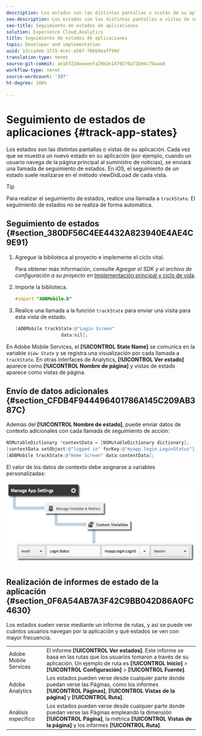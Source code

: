 ```yaml
---
description: Los estados son las distintas pantallas o vistas de su aplicación. Cada vez que se muestra un nuevo estado en su aplicación (por ejemplo, cuando un usuario navega de la página principal al suministro de noticias), se enviará una llamada de seguimiento de estados. En iOS, el seguimiento de un estado suele realizarse en el método viewDidLoad de cada vista.
seo-description: Los estados son las distintas pantallas o vistas de su aplicación. Cada vez que se muestra un nuevo estado en su aplicación (por ejemplo, cuando un usuario navega de la página principal al suministro de noticias), se enviará una llamada de seguimiento de estados. En iOS, el seguimiento de un estado suele realizarse en el método viewDidLoad de cada vista.
seo-title: Seguimiento de estados de aplicaciones
solution: Experience Cloud,Analytics
title: Seguimiento de estados de aplicaciones
topic: Developer and implementation
uuid: 12cca4eb-1f15-4cec-a58f-76b69eaff99d
translation-type: tm+mt
source-git-commit: ae16f224eeaeefa29b2e1479270a72694c79aaa0
workflow-type: tm+mt
source-wordcount: '397'
ht-degree: 100%

---
```



# Seguimiento de estados de aplicaciones {#track-app-states}

Los estados son las distintas pantallas o vistas de su aplicación. Cada vez que se muestra un nuevo estado en su aplicación (por ejemplo, cuando un usuario navega de la página principal al suministro de noticias), se enviará una llamada de seguimiento de estados. En iOS, el seguimiento de un estado suele realizarse en el método viewDidLoad de cada vista.

>[!TIP]
>
>Para realizar el seguimiento de estados, realice una llamada a `trackState`. El seguimiento de estados no se realiza de forma automática.

## Seguimiento de estados {#section_380DF56C4EE4432A823940E4AE4C9E91}

1. Agregue la biblioteca al proyecto e implemente el ciclo vital.

   Para obtener más información, consulte *Agregar el SDK y el archivo de configuración a su proyecto* en [Implementación principal y ciclo de vida](/help/ios/getting-started/dev-qs.md).
1. Importe la biblioteca.

   ```objective-c
   #import "ADBMobile.h"
   ```

1. Realice una llamada a la función `trackState` para enviar una visita para esta vista de estado.

   ```objective-c
   [ADBMobile trackState:@"Login Screen"  
                    data:nil];
   ```

En Adobe Mobile Services, el **[!UICONTROL State Name]** se comunica en la variable *`View State`* y se registra una visualización por cada llamada a `trackState`. En otras interfaces de Analytics, **[!UICONTROL Ver estado]** aparece como **[!UICONTROL Nombre de página]** y vistas de estado aparece como vistas de página.

## Envío de datos adicionales {#section_CFDB4F944496401786A145C209AB387C}

Además del **[!UICONTROL Nombre de estado]**, puede enviar datos de contexto adicionales con cada llamada de seguimiento de acción:

```objective-c
NSMutableDictionary *contextData = [NSMutableDictionary dictionary]; 
[contextData setObject:@"logged in" forKey:@"myapp.login.LoginStatus"]; 
[ADBMobile trackState:@"Home Screen" data:contextData];
```

El valor de los datos de contexto debe asignarse a variables personalizadas:

![](assets/map-variable-context-state.png)

## Realización de informes de estado de la aplicación {#section_0F6A54AB7A3F42C9BB042D86A0FC4630}

Los estados suelen verse mediante un informe de rutas, y así se puede ver cuántos usuarios navegan por la aplicación y qué estados se ven con mayor frecuencia.

|  |  |
|--- |--- |
| Adobe Mobile Services | El informe **[!UICONTROL Ver estados]**. Este informe se basa en las rutas que los usuarios tomaron a través de su aplicación. Un ejemplo de ruta es **[!UICONTROL Inicio]** > **[!UICONTROL Configuración]** > **[!UICONTROL Fuente]**. |
| Adobe Analytics | Los estados pueden verse desde cualquier parte donde puedan verse las Páginas, como los informes **[!UICONTROL Páginas]**, **[!UICONTROL Vistas de la página]** y **[!UICONTROL Ruta]**. |
| Análisis específico | Los estados pueden verse desde cualquier parte donde puedan verse las Páginas empleando la dimensión **[!UICONTROL Página]**, la métrica **[!UICONTROL Vistas de la página]** y los informes **[!UICONTROL Ruta]**. |
